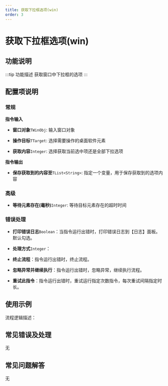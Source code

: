 ```yaml
---
title: 获取下拉框选项(win)
order: 3
---
```


# 获取下拉框选项(win)

## 功能说明

:::tip 功能描述
获取窗口中下拉框的选项
:::

## 配置项说明

### 常规

**指令输入**

- **窗口对象**`TWinObj`: 输入窗口对象

- **操作目标**`TTarget`: 选择需要操作的桌面软件元素

- **获取内容**`Integer`: 选择获取当前选中项还是全部下拉选项


**指令输出**

- **保存获取到的内容至**`TList<String>`: 指定一个变量，用于保存获取到的选项内容

### 高级

- **等待元素存在(毫秒)**`Integer`: 等待目标元素存在的超时时间

### 错误处理

- **打印错误日志**`Boolean`：当指令运行出错时，打印错误日志到【日志】面板。默认勾选。

- **处理方式**`Integer`：

 - **终止流程**：指令运行出错时，终止流程。

 - **忽略异常并继续执行**：指令运行出错时，忽略异常，继续执行流程。

 - **重试此指令**：指令运行出错时，重试运行指定次数指令，每次重试间隔指定时长。

## 使用示例

流程逻辑描述：

## 常见错误及处理

无

## 常见问题解答

无

